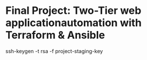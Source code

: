# Final Project: Two-Tier web applicationautomation with Terraform & Ansible
ssh-keygen -t rsa -f project-staging-key 